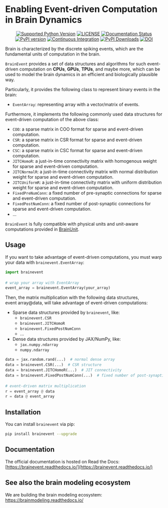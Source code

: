 # Enabling Event-driven Computation in Brain Dynamics

[//]: # (<p align="center">)

[//]: # (  	<img alt="Header image of brainevent." src="https://github.com/chaobrain/brainevent/blob/main/docs/_static/brainevent.png" width=50%>)

[//]: # (</p> )



<p align="center">
	<a href="https://pypi.org/project/brainevent/"><img alt="Supported Python Version" src="https://img.shields.io/pypi/pyversions/brainevent"></a>
	<a href="https://github.com/chaobrain/brainevent/blob/main/LICENSE"><img alt="LICENSE" src="https://img.shields.io/badge/License-Apache%202.0-blue.svg"></a>
  	<a href='https://brainevent.readthedocs.io/en/latest/?badge=latest'>
        <img src='https://readthedocs.org/projects/brainevent/badge/?version=latest' alt='Documentation Status' />
    </a>
    <a href="https://badge.fury.io/py/brainevent"><img alt="PyPI version" src="https://badge.fury.io/py/brainevent.svg"></a>
    <a href="https://github.com/chaobrain/brainevent/actions/workflows/CI.yml"><img alt="Continuous Integration" src="https://github.com/chaobrain/brainevent/actions/workflows/CI.yml/badge.svg"></a>
    <a href="https://pepy.tech/projects/brainevent"><img src="https://static.pepy.tech/badge/brainevent" alt="PyPI Downloads"></a>
    <a href="https://doi.org/10.5281/zenodo.15324450"><img src="https://zenodo.org/badge/921610544.svg" alt="DOI"></a>
</p>




Brain is characterized by the discrete spiking events, which are the fundamental units of computation in the brain.

`BrainEvent` provides a set of data structures and algorithms for such event-driven computation on
**CPUs**, **GPUs**, **TPUs**, and maybe more, which can be used to model the brain dynamics in an
efficient and biologically plausible way.

Particularly, it provides the following class to represent binary events in the brain:

- ``EventArray``: representing array with a vector/matrix of events.

Furthermore, it implements the following commonly used data structures for event-driven computation
of the above class:

- ``COO``: a sparse matrix in COO format for sparse and event-driven computation.
- ``CSR``: a sparse matrix in CSR format for sparse and event-driven computation.
- ``CSC``: a sparse matrix in CSC format for sparse and event-driven computation.
- ``JITCHomoR``: a just-in-time connectivity matrix with homogenous weight for sparse and event-driven computation.
- ``JITCNormalR``: a just-in-time connectivity matrix with normal distribution weight for sparse and event-driven
  computation.
- ``JITCUniformR``: a just-in-time connectivity matrix with uniform distribution weight for sparse and event-driven
  computation.
- ``FixedPreNumConn``: a fixed number of pre-synaptic connections for sparse and event-driven computation.
- ``FixedPostNumConn``: a fixed number of post-synaptic connections for sparse and event-driven computation.
- ...

`BrainEvent` is fully compatible with physical units and unit-aware computations provided
in [BrainUnit](https://github.com/chaobrain/brainunit).

## Usage

If you want to take advantage of event-driven computations, you must warp your data with ``brainevent.EventArray``:

```python
import brainevent

# wrap your array with EventArray
event_array = brainevent.EventArray(your_array)
```

Then, the matrix multiplication with the following data structures, $\mathrm{event\ array} @ \mathrm{data}$,
will take advantage of event-driven computations:

- Sparse data structures provided by ``brainevent``, like:
    - ``brainevent.CSR``
    - ``brainevent.JITCHomoR``
    - ``brainevent.FixedPostNumConn``
    - ...
- Dense data structures provided by JAX/NumPy, like:
    - ``jax.numpy.ndarray``
    - ``numpy.ndarray``


```python
data = jax.random.rand(...)  # normal dense array
data = brainevent.CSR(...)  # CSR structure
data = brainevent.JITCHomoR(...)  # JIT connectivity
data = brainevent.FixedPostNumConn(...)  # fixed number of post-synaptic connections

# event-driven matrix multiplication
r = event_array @ data
r = data @ event_array
```

## Installation

You can install ``brainevent`` via pip:

```bash
pip install brainevent --upgrade
```

## Documentation

The official documentation is hosted on Read the
Docs: [https://brainevent.readthedocs.io/](https://brainevent.readthedocs.io/)

## See also the brain modeling ecosystem

We are building the brain modeling ecosystem: https://brainmodeling.readthedocs.io/

